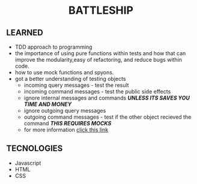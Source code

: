 <h1 align="center" >
 BATTLESHIP
</h1>

<h2 >
 LEARNED
</h2>

- TDD approach to programming
- the importance of using pure functions within tests and how that can improve the modularity,easy of refactoring, and reduce bugs within code.
- how to use mock functions and spyons.
- got a better understanding of testing objects
  - incoming query messages - test the result
  - incoming command messages - test the public side effects
  - ignore internal messages and commands **_UNLESS ITS SAVES YOU TIME AND MONEY_**
  - ignore outgoing query messages
  - outgoing command messages - test if the other object recieved the command **_THIS REQUIRES MOCKS_**
  - for more information <a href="https://bit.ly/3Aj9T1W" target="_blank">click this link</a>

<h2 >
 TECNOLOGIES
</h2>

- Javascript
- HTML
- CSS
